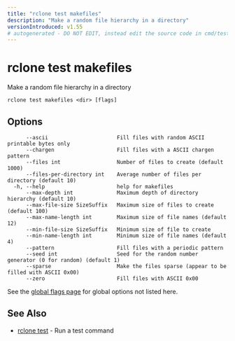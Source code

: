 ```yaml
---
title: "rclone test makefiles"
description: "Make a random file hierarchy in a directory"
versionIntroduced: v1.55
# autogenerated - DO NOT EDIT, instead edit the source code in cmd/test/makefiles/ and as part of making a release run "make commanddocs"
---
```

# rclone test makefiles

Make a random file hierarchy in a directory

```
rclone test makefiles <dir> [flags]
```

## Options

```
      --ascii                      Fill files with random ASCII printable bytes only
      --chargen                    Fill files with a ASCII chargen pattern
      --files int                  Number of files to create (default 1000)
      --files-per-directory int    Average number of files per directory (default 10)
  -h, --help                       help for makefiles
      --max-depth int              Maximum depth of directory hierarchy (default 10)
      --max-file-size SizeSuffix   Maximum size of files to create (default 100)
      --max-name-length int        Maximum size of file names (default 12)
      --min-file-size SizeSuffix   Minimum size of file to create
      --min-name-length int        Minimum size of file names (default 4)
      --pattern                    Fill files with a periodic pattern
      --seed int                   Seed for the random number generator (0 for random) (default 1)
      --sparse                     Make the files sparse (appear to be filled with ASCII 0x00)
      --zero                       Fill files with ASCII 0x00
```

See the [global flags page](/flags/) for global options not listed here.

## See Also

* [rclone test](/commands/rclone_test/)	 - Run a test command

